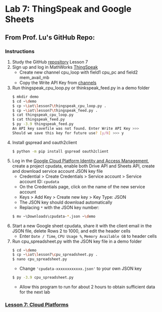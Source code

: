 # Lab 7: ThingSpeak and Google Sheets
## From Prof. Lu's GitHub Repo:
### Instructions
1. Study the GitHub [repository](https://github.com/kevinwlu/iot) Lesson 7
2. Sign up and log in MathWorks [ThingSpeak](https://thingspeak.com/)
   - Create new channel cpu_loop with field1 cpu_pc and field2 mem_avail_mb
   - Copy the Write API Key from [channels](https://thingspeak.com/channels)
   <!--KLNN2NC7GQHP3FV3-->
3. Run thingspeak_cpu_loop.py or thinkspeak_feed.py in a demo folder
   ```sh
   $ mkdir demo
   $ cd ~\demo
   $ cp ~\iot\lesson7\thingspeak_cpu_loop.py .
   $ cp ~\iot\lesson7\thingspeak_feed.py .
   $ cat thingspeak_cpu_loop.py
   $ cat thingspeak_feed.py
   $ py -3.9 thingspeak_feed.py
   An API key savefile was not found. Enter Write API Key >>>
   Should we save this key for future use? [y/N] >>> y
   ```
4. Install gspread and oauth2client
   ```sh
   $ python -m pip install gspread oauth2client
   ```
5. Log in the [Google Cloud Platform Identity and Access Management](https://console.developers.google.com/projectselector/iam-admin/iam), create a project cpudata, enable both Drive API and Sheets API, create and download service account JSON key file
   - Credential > Create Credentials > Service account > Service account ID: `cpudata`
   - On the Credentials page, click on the name of the new service account
   - Keys > Add Key > Create new key > Key Type: JSON
   - The JSON key should download automatically
   - Replacing `*` with the JSON key number:
   ```sh
   $ mv ~\Downloads\cpudata-*.json ~\demo
   ```
6. Start a new Google sheet cpudata, share it with the client email in the JSON file, delete Rows 2 to 1000, and edit the header cells
   - Enter `Date / Time`, `CPU Usage %`, `Memory Available GB` to header cells
7. Run cpu_spreadsheet.py with the JSON key file in a demo folder
   ```sh
   $ cd ~\demo
   $ cp ~\iot\lesson7\cpu_spreadsheet.py .
   $ nano cpu_spreadsheet.py
   ```
   - Change `'cpudata-xxxxxxxxxxxx.json'` to your own JSON key
   ```sh
   $ py -3.9 cpu_spreadsheet.py
   ```
   - Allow this program to run for about 2 hours to obtain sufficient data for the next lab
### [Lesson 7: Cloud Platforms](lesson7/README.md)
